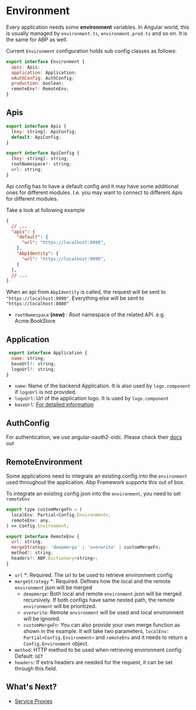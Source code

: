 # Environment

Every application needs some **environment** variables. In Angular world, this is usually managed by `environment.ts`, `environment.prod.ts` and so on. It is the same for ABP as well. 

Current `Environment` configuration holds sub config classes as follows:

```js
export interface Environment {
  apis: Apis;
  application: Application;
  oAuthConfig: AuthConfig;
  production: boolean;
  remoteEnv?: RemoteEnv;
}
```

## Apis

```js
export interface Apis {
  [key: string]: ApiConfig;
  default: ApiConfig;
}

export interface ApiConfig {
  [key: string]: string;
  rootNamespace?: string;
  url: string;
}
```

Api config has to have a default config and it may have some additional ones for different modules.
I.e. you may want to connect to different Apis for different modules. 

Take a look at following example

```json
{
  // ...
  "apis": {
    "default": {
      "url": "https://localhost:8080",
    },
    "AbpIdentity": {
      "url": "https://localhost:9090",
    }
  },
  // ...
}
```

When an api from `AbpIdentity` is called, the request will be sent to `"https://localhost:9090"`. 
Everything else will be sent to `"https://localhost:8080"`

* `rootNamespace` **(new)** : Root namespace of the related API. e.g. Acme.BookStore

## Application

```js
 export interface Application {
  name: string;
  baseUrl?: string;
  logoUrl?: string;
}
```

* `name`: Name of the backend Application. It is also used by `logo.component` if `logoUrl` is not provided.
* `logoUrl`: Url of the application logo. It is used by `logo.component`
* `baseUrl`: [For detailed information](./Multi-Tenancy.md#domain-tenant-resolver)


## AuthConfig

For authentication, we use angular-oauth2-oidc. Please check their [docs](https://github.com/manfredsteyer/angular-oauth2-oidc) out

## RemoteEnvironment

Some applications need to integrate an existing config into the `environment` used throughout the application. 
Abp Framework supports this out of box.

To integrate an existing config json into the `environment`, you need to set `remoteEnv`

```js
export type customMergeFn = (
  localEnv: Partial<Config.Environment>,
  remoteEnv: any,
) => Config.Environment;

export interface RemoteEnv {
  url: string;
  mergeStrategy: 'deepmerge' | 'overwrite' | customMergeFn;
  method?: string;
  headers?: ABP.Dictionary<string>;
}
```

* `url` *: Required. The url to be used to retrieve environment config
* `mergeStrategy` *: Required. Defines how the local and the remote `environment` json will be merged
  * `deepmerge`: Both local and remote `environment` json will be merged recursively. If both configs have same nested path, the remote `environment` will be prioritized. 
  * `overwrite`: Remote `environment` will be used and local environment will be ignored.
  * `customMergeFn`: You can also provide your own merge function as shown in the example. It will take two parameters, `localEnv: Partial<Config.Environment>` and `remoteEnv` and it needs to return a `Config.Environment` object.
* `method`: HTTP method to be used when retrieving environment config. Default: `GET`
* `headers`: If extra headers are needed for the request, it can be set through this field.


## What's Next?

* [Service Proxies](./Service-Proxies.md)

